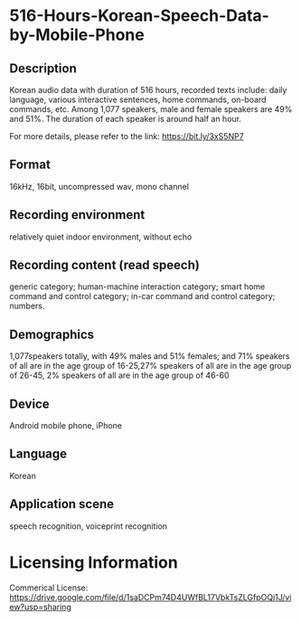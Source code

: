 # 516-Hours-Korean-Speech-Data-by-Mobile-Phone


## Description
Korean audio data with duration of 516 hours, recorded texts include: daily language, various interactive sentences, home commands, on-board commands, etc. Among 1,077 speakers, male and female speakers are 49% and 51%. The duration of each speaker is around half an hour.

For more details, please refer to the link: https://bit.ly/3xS5NP7

## Format
16kHz, 16bit, uncompressed wav, mono channel

## Recording environment
relatively quiet indoor environment, without echo

## Recording content (read speech)
generic category; human-machine interaction category; smart home command and control category; in-car command and control category; numbers.

## Demographics
1,077speakers totally, with 49% males and 51% females; and 71% speakers of all are in the age group of 16-25,27% speakers of all are in the age group of 26-45, 2% speakers of all are in the age group of 46-60

## Device
Android mobile phone, iPhone

## Language
Korean

## Application scene
speech recognition, voiceprint recognition

# Licensing Information
Commerical License: https://drive.google.com/file/d/1saDCPm74D4UWfBL17VbkTsZLGfpOQj1J/view?usp=sharing
